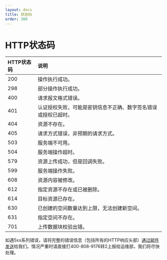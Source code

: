 ```yaml
---
layout: docs
title: 状态码
order: 300
---
```


<a id="codes"></a>
# HTTP状态码

HTTP状态码 | 说明
:--------- | :---------
200        | 操作执行成功。
298        | 部分操作执行成功。
400	       | 请求报文格式错误。
401	       | 认证授权失败，可能是密钥信息不正确、数字签名错误或授权已超时。
404        | 资源不存在。
405	       | 请求方式错误，非预期的请求方式。
503        | 服务端不可用。
504        | 服务端操作超时。
579	       | 资源上传成功，但是回调失败。
599	       | 服务端操作失败。
608	       | 资源内容被修改。
612	       | 指定资源不存在或已被删除。
614	       | 目标资源已存在。
630	       | 已创建的空间数量达到上限，无法创建新空间。
631	       | 指定空间不存在。
701	       | 上传数据块校验出错。

如遇5xx系列错误，请将完整的错误信息（包括所有的HTTP响应头部）[通过邮件发送](mailto:support@qiniu.com?subject=5xx错误日志)给我们。情况严重时请直接打400-808-9176转2上报给运维部，我们将尽快处理。  
